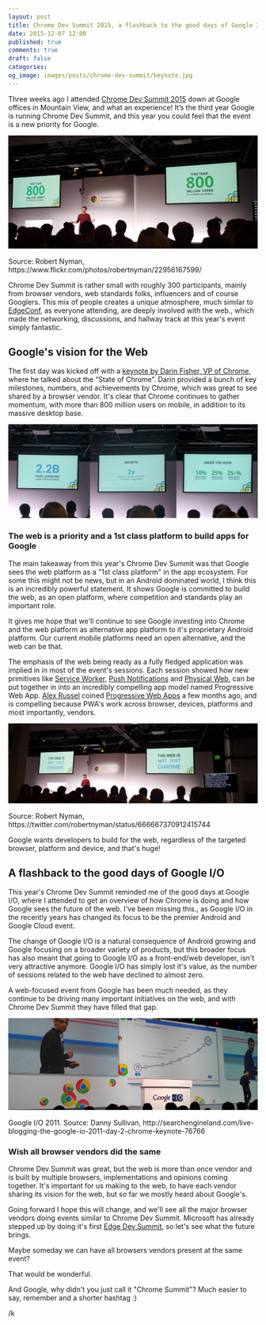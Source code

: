 ```yaml
---
layout: post
title: Chrome Dev Summit 2015, a flashback to the good days of Google I/O
date: 2015-12-07 12:00
published: true
comments: true
draft: false
categories:
og_image: images/posts/chrome-dev-summit/keynote.jpg
---
```



Three weeks ago I attended [Chrome Dev Summit 2015](https://developer.chrome.com/devsummit) down at Google offices in Mountain View, and what an experience! It’s the third year Google is running Chrome Dev Summit, and this year you could feel that the event is a new priority for Google.

<img src="/static/images/posts/chrome-dev-summit/keynote.jpg" />
<p>Source: Robert Nyman, https://www.flickr.com/photos/robertnyman/22956167599/</p>

<!--more-->

Chrome Dev Summit is rather small with roughly 300 participants, mainly from browser vendors, web standards folks, influencers and of course Googlers. This mix of people creates a unique atmosphere, much similar to [EdgeConf](https://edgeconf.com/), as everyone attending, are deeply involved with the web., which made the networking, discussions, and hallway track at this year's event simply fantastic.

## Google's vision for the Web

The first day was kicked off with a [keynote by Darin Fisher, VP of Chrome](https://www.youtube.com/watch?list=PLNYkxOF6rcICcHeQY02XLvoGL34rZFWZn&v=m2a9hlUFRhg), where he talked about the “State of Chrome”. Darin provided a bunch of key milestones, numbers, and achievements by Chrome, which was great to see shared by a browser vendor. It's clear that Chrome continues to gather momentum, with more than 800 million users on mobile, in addition to its massive desktop base.

<img src="/static/images/posts/chrome-dev-summit/keynote2.jpg" />

### The web is a priority and a 1st class platform to build apps for Google

The main takeaway from this year's Chrome Dev Summit was that Google sees the web platform as a "1st class platform" in the app ecosystem. For some this might not be news, but in an Android dominated world, I think this is an incredibly powerful statement. It shows Google is committed to build the web, as an open platform, where competition and standards play an important role.

It gives me hope that we'll continue to see Google investing into Chrome and the web platform as alternative app platform to it's proprietary Android platform. Our current mobile platforms need an open alternative, and the web can be that.

The emphasis of the web being ready as a fully fledged application was implied in in most of the event's sessions. Each session showed how new primitives like [Service Worker](http://www.html5rocks.com/en/tutorials/service-worker/introduction/), [Push Notifications]( https://developers.google.com/web/updates/2015/03/push-notifications-on-the-open-web?hl=en) and [Physical Web](https://google.github.io/physical-web/), can be put together in into an incredibly compelling app model named Progressive Web App. [Alex Russel](https://twitter.com/slightlylate) coined [Progressive Web Apps](https://infrequently.org/2015/06/progressive-apps-escaping-tabs-without-losing-our-soul/) a few months ago, and is compelling because PWA's work across browser, devices, platforms and most importantly, vendors.

<img src="/static/images/posts/chrome-dev-summit/not_just_chrome.jpg" />

<p>Source: Robert Nyman, https://twitter.com/robertnyman/status/666667370912415744</p>

Google wants developers to build for the web, regardless of the targeted browser, platform and device, and that's huge!

## A flashback to the good days of Google I/O

This year's Chrome Dev Summit reminded me of the good days at Google I/O, where I attended to get an overview of how Chrome is doing and how Google sees the future of the web. I've been missing this., as Google I/O in the recently years has changed its focus to be the premier Android and Google Cloud event. 

The change of Google I/O is a natural consequence of Android growing and Google focusing on a broader variety of products, but this broader focus has also meant that going to Google I/O as a front-end/web developer, isn't very attractive anymore. Google I/O has simply lost it's value, as the number of sessions related to the web have declined to almost zero.

A web-focused event from Google has been much needed, as they continue to be driving many important initiatives on the web, and with Chrome Dev Summit they have filled that gap.

<img src="/static/images/posts/chrome-dev-summit/googleio.jpg" />

<p>Google I/O 2011. Source: Danny Sullivan, http://searchengineland.com/live-blogging-the-google-io-2011-day-2-chrome-keynote-76766</p>

### Wish all browser vendors did the same

Chrome Dev Summit was great, but the web is more than once vendor and is built by multiple browsers, implementations and opinions coming together. It's important for us making to the web, to have each vendor sharing its vision for the web, but so far we mostly heard about Google's.

Going forward I hope this will change, and we'll see all the major browser vendors doing events similar to Chrome Dev Summit. Microsoft has already stepped up by doing it's first [Edge Dev Summit](https://blogs.windows.com/msedgedev/2015/04/13/2015-microsoft-edge-web-summit/), so let's see what the future brings.

Maybe someday we can have all browsers vendors present at the same event?

That would be wonderful.

And Google, why didn't you just call it "Chrome Summit"? Much easier to say, remember and a shorter hashtag :)

/k